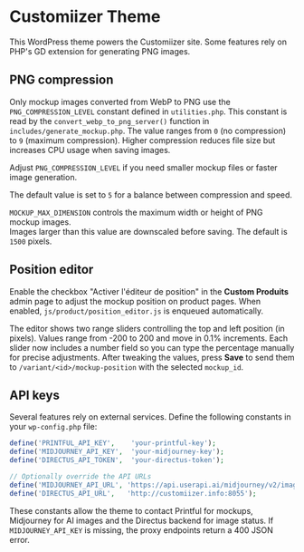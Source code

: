 # Customiizer Theme

This WordPress theme powers the Customiizer site. Some features rely on PHP's GD extension for generating PNG images.

## PNG compression

Only mockup images converted from WebP to PNG use the `PNG_COMPRESSION_LEVEL` constant defined in `utilities.php`. This constant is read by the `convert_webp_to_png_server()` function in `includes/generate_mockup.php`. The value ranges from `0` (no compression) to `9` (maximum compression). Higher compression reduces file size but increases CPU usage when saving images.

Adjust `PNG_COMPRESSION_LEVEL` if you need smaller mockup files or faster image generation.

The default value is set to `5` for a balance between compression and speed.

`MOCKUP_MAX_DIMENSION` controls the maximum width or height of PNG mockup images.  
Images larger than this value are downscaled before saving. The default is `1500` pixels.

## Position editor

Enable the checkbox "Activer l'éditeur de position" in the **Custom Produits** admin page to adjust the mockup position on product pages. When enabled, `js/product/position_editor.js` is enqueued automatically.

The editor shows two range sliders controlling the top and left position (in pixels). Values range from -200 to 200 and move in 0.1% increments. Each slider now includes a number field so you can type the percentage manually for precise adjustments. After tweaking the values, press **Save** to send them to `/variant/<id>/mockup-position` with the selected `mockup_id`.

## API keys

Several features rely on external services. Define the following constants in your `wp-config.php` file:

```php
define('PRINTFUL_API_KEY',    'your-printful-key');
define('MIDJOURNEY_API_KEY',  'your-midjourney-key');
define('DIRECTUS_API_TOKEN',  'your-directus-token');

// Optionally override the API URLs
define('MIDJOURNEY_API_URL', 'https://api.userapi.ai/midjourney/v2/imagine');
define('DIRECTUS_API_URL',   'http://customiizer.info:8055');
```

These constants allow the theme to contact Printful for mockups, Midjourney for AI images and the Directus backend for image status.
If `MIDJOURNEY_API_KEY` is missing, the proxy endpoints return a 400 JSON error.
